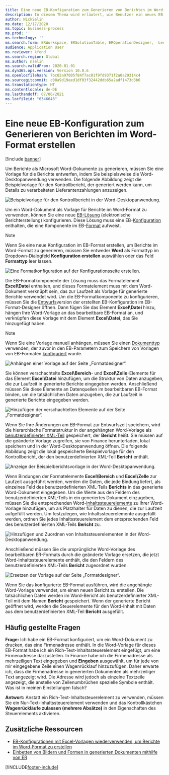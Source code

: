 ```yaml
---
title: Eine neue EB-Konfiguration zum Generieren von Berichten im Word-Format erstellen
description: In diesem Thema wird erläutert, wie Benutzer ein neues EB-Format (elektronische Berichterstellung) konfigurieren können, um Berichte als Microsoft Word-Dokumente zu generieren.
author: NickSelin
ms.date: 12/17/2020
ms.topic: business-process
ms.prod: ''
ms.technology: ''
ms.search.form: ERWorkspace, ERSolutionTable, EROperationDesigner,  LedgerJournalTable, LedgerJournalTransVendPaym
audience: Application User
ms.reviewer: kfend
ms.search.region: Global
ms.author: nselin
ms.search.validFrom: 2020-01-01
ms.dyn365.ops.version: Version 10.0.6
ms.openlocfilehash: 7bc02a97005f84f7ac01f9fd9371f2a0a29314c4
ms.sourcegitcommit: c08a9d19eed1df03f32442ddb65a2adf1473d3b6
ms.translationtype: HT
ms.contentlocale: de-DE
ms.lasthandoff: 07/06/2021
ms.locfileid: "6346643"
---
```

# <a name="design-a-new-er-configuration-to-generate-reports-in-word-format"></a>Eine neue EB-Konfiguration zum Generieren von Berichten im Word-Format erstellen

[!include [banner](../includes/banner.md)]

Um Berichte als Microsoft Word-Dokumente zu generieren, müssen Sie eine Vorlage für die Berichte entwerfen, indem Sie beispielsweise die Word-Desktopanwendung verwenden. Die folgende Abbildung zeigt die Beispielvorlage für den Kontrollbericht, der generiert werden kann, um Details zu verarbeiteten Lieferantenzahlungen anzuzeigen.

![Beispielvorlage für den Kontrollbericht in der Word-Desktopanwendung.](./media/er-design-configuration-word-image1.png)

Um ein Word-Dokument als Vorlage für Berichte im Word-Format zu verwenden, können Sie eine neue [EB-](general-electronic-reporting.md)[Lösung](er-quick-start1-new-solution.md) (elektronische Berichterstellung) konfigurieren. Diese Lösung muss eine EB-[Konfiguration](general-electronic-reporting.md#Configuration) enthalten, die eine Komponente im EB-[Format](general-electronic-reporting.md#FormatComponentOutbound) aufweist.

> [!NOTE]
> Wenn Sie eine neue Konfiguration im EB-Format erstellen, um Berichte im Word-Format zu generieren, müssen Sie entweder **Word** als Formattyp im Dropdown-Dialogfeld **Konfiguration erstellen** auswählen oder das Feld **Formattyp** leer lassen.

![Eine Formatkonfiguration auf der Konfigurationsseite erstellen.](./media/er-design-configuration-word-image2.gif)

Die EB-Formatkomponente der Lösung muss das Formatelement **Excel\\Datei** enthalten, und dieses Formatelement muss mit dem Word-Dokument verknüpft sein, das zur Laufzeit als Vorlage für generierte Berichte verwendet wird. Um die EB-Formatkomponente zu konfigurieren, müssen Sie die [Entwurfs](general-electronic-reporting.md#component-versioning)version der erstellten EB-Konfiguration im EB-Format-Designer öffnen. Dann fügen Sie das Element **Excel\\Datei** hinzu, hängen Ihre Word-Vorlage an das bearbeitbare EB-Format an, und verknüpfen diese Vorlage mit dem Element **Excel\\Datei**, das Sie hinzugefügt haben.

> [!NOTE]
> Wenn Sie eine Vorlage manuell anhängen, müssen Sie einen [Dokumenttyp](../../fin-ops/organization-administration/configure-document-management.md#configure-document-types) verwenden, der zuvor in den EB-Parametern zum Speichern von Vorlagen von EB-Formaten [konfiguriert](electronic-reporting-er-configure-parameters.md#parameters-to-manage-documents) wurde.

![Anhängen einer Vorlage auf der Seite „Formatdesigner“.](./media/er-design-configuration-word-image3.gif)

Sie können verschachtelte **Excel\\Bereich**- und **Excel\\Zelle**-Elemente für das Element **Excel\\Datei** hinzufügen, um die Struktur von Daten anzugeben, die zur Laufzeit in generierte Berichte eingegeben werden. Anschließend müssen Sie diese Elemente an Datenquellen im bearbeitbaren EB-Format binden, um die tatsächlichen Daten anzugeben, die zur Laufzeit in generierte Berichte eingegeben werden.

![Hinzufügen der verschachtelten Elemente auf der Seite „Formatdesigner“.](./media/er-design-configuration-word-image4.gif)

Wenn Sie Ihre Änderungen am EB-Format zur Entwurfszeit speichern, wird die hierarchische Formatstruktur in der angehängten Word-Vorlage als [benutzerdefinierter XML-Teil](/visualstudio/vsto/custom-xml-parts-overview?view=vs-2019) gespeichert, der **Bericht** heißt. Sie müssen auf die geänderte Vorlage zugreifen, sie von Finance herunterladen, lokal speichern und in der Word-Desktopanwendung öffnen. Die folgende Abbildung zeigt die lokal gespeicherte Beispielvorlage für den Kontrollbericht, der den benutzerdefinierten XML-Teil **Bericht** enthält.

![Anzeige der Beispielberichtsvorlage in der Word-Desktopanwendung.](./media/er-design-configuration-word-image5.gif)

Wenn Bindungen der Formatelemente **Excel\\Bereich** und **Excel\\Zelle** zur Laufzeit ausgeführt werden, werden die Daten, die jede Bindung liefert, als einzelnes Feld des benutzerdefinierten XML-Teils **Berichts** in das generierte Word-Dokument eingegeben. Um die Werte aus den Feldern des benutzerdefinierten XML-Teils in ein generiertes Dokument einzugeben, müssen Sie die entsprechenden Word-[Inhaltssteuerelemente](/office/client-developer/word/content-controls-in-word) zu Ihrer Word-Vorlage hinzufügen, um als Platzhalter für Daten zu dienen, die zur Laufzeit aufgefüllt werden. Um festzulegen, wie Inhaltssteuerelemente ausgefüllt werden, ordnen Sie jedes Inhaltssteuerelement dem entsprechenden Feld des benutzerdefinierten XML-Teils **Bericht** zu.

![Hinzufügen und Zuordnen von Inhaltssteuerelementen in der Word-Desktopanwendung.](./media/er-design-configuration-word-image6.gif)

Anschließend müssen Sie die ursprüngliche Word-Vorlage des bearbeitbaren ER-Formats durch die geänderte Vorlage ersetzen, die jetzt Word-Inhaltssteuerelemente enthält, die den Feldern des benutzerdefinierten XML-Teils **Bericht** zugeordnet wurden.

![Ersetzen der Vorlage auf der Seite „Formatdesigner“.](./media/er-design-configuration-word-image7.gif)

Wenn Sie das konfigurierte EB-Format ausführen, wird die angehängte Word-Vorlage verwendet, um einen neuen Bericht zu erstellen. Die tatsächlichen Daten werden im Word-Bericht als benutzerdefinierter XML-Teil mit dem Namen **Bericht** gespeichert. Wenn der generierte Bericht geöffnet wird, werden die Steuerelemente für den Word-Inhalt mit Daten aus dem benutzerdefinierten XML-Teil **Bericht** ausgefüllt.

## <a name="frequently-asked-questions"></a>Häufig gestellte Fragen

**Frage:** Ich habe ein EB-Format konfiguriert, um ein Word-Dokument zu drucken, das eine Firmenadresse enthält. In die Word-Vorlage für dieses EB-Format habe ich ein Rich-Text-Inhaltssteuerelement eingefügt, um eine Firmenadresse darzustellen. In Finance habe ich die Firmenadresse als mehrzeiligen Text eingegeben und **Eingeben** ausgewählt, um für jede von mir eingegebene Zeile einen Wagenrücklauf hinzuzufügen. Daher erwarte ich, dass die Firmenadresse in generierten Dokumenten als mehrzeiliger Text angezeigt wird. Die Adresse wird jedoch als einzelne Textzeile angezeigt, die anstelle von Zeilenumbrüchen spezielle Symbole enthält. Was ist in meinen Einstellungen falsch?

**Antwort:** Anstatt ein Rich-Text-Inhaltssteuerelement zu verwenden, müssen Sie ein Nur-Text-Inhaltssteuerelement verwenden und das Kontrollkästchen **Wagenrückläufe zulassen (mehrere Absätze)** in den Eigenschaften des Steuerelements aktivieren.

## <a name="additional-resources"></a>Zusätzliche Ressourcen

- [EB-Konfigurationen mit Excel-Vorlagen wiederverwenden, um Berichte im Word-Format zu erstellen](./tasks/er-design-configuration-word-2016-11.md)
- [Einbetten von Bildern und Formen in generierten Dokumenten mithilfe von ER](electronic-reporting-embed-images-shapes.md#embed-an-image-in-a-word-document)


[!INCLUDE[footer-include](../../../includes/footer-banner.md)]